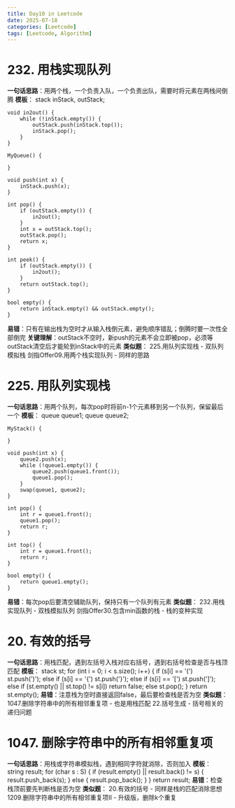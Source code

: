 ```yaml
---
title: Day10 in Leetcode
date: 2025-07-18
categories: [Leetcode]
tags: [Leetcode, Algorithm]
---
```


# 232. 用栈实现队列
**一句话思路**：用两个栈，一个负责入队，一个负责出队，需要时将元素在两栈间倒腾
**模板**：
    stack<int> inStack, outStack;

    void in2out() {
        while (!inStack.empty()) {
            outStack.push(inStack.top());
            inStack.pop();
        }
    }

    MyQueue() {
        
    }
    
    void push(int x) {
        inStack.push(x);
    }
    
    int pop() {
        if (outStack.empty()) {
            in2out();
        }
        int x = outStack.top();
        outStack.pop();
        return x;
    }
    
    int peek() {
        if (outStack.empty()) {
            in2out();
        }
        return outStack.top();
    }
    
    bool empty() {
        return inStack.empty() && outStack.empty();
    }
**易错**：只有在输出栈为空时才从输入栈倒元素，避免顺序错乱；倒腾时要一次性全部倒完
**关键理解**：outStack不空时，新push的元素不会立即被pop，必须等outStack清空后才能轮到inStack中的元素
**类似题**：
225.用队列实现栈 - 双队列模拟栈
剑指Offer09.用两个栈实现队列 - 同样的思路

# 225. 用队列实现栈
**一句话思路**：用两个队列，每次pop时将前n-1个元素移到另一个队列，保留最后一个
**模板**：
    queue<int> queue1;
    queue<int> queue2;

    MyStack() {
        
    }
    
    void push(int x) {
        queue2.push(x);
        while (!queue1.empty()) {
            queue2.push(queue1.front());
            queue1.pop();
        }
        swap(queue1, queue2);
    }
    
    int pop() {
        int r = queue1.front();
        queue1.pop();
        return r;
    }
    
    int top() {
        int r = queue1.front();
        return r;
    }
    
    bool empty() {
        return queue1.empty();
    }
**易错**：每次pop后要清空辅助队列，保持只有一个队列有元素
**类似题**：
232.用栈实现队列 - 双栈模拟队列
剑指Offer30.包含min函数的栈 - 栈的变种实现

# 20. 有效的括号
**一句话思路**：用栈匹配，遇到左括号入栈对应右括号，遇到右括号检查是否与栈顶匹配
**模板**：
        stack<char> st;
        for (int i = 0; i < s.size(); i++) {
            if (s[i] == '(') st.push(')');
            else if (s[i] == '{') st.push('}');
            else if (s[i] == '[') st.push(']');
            else if (st.empty() || st.top() != s[i]) return false;
            else st.pop();
        }
        return st.empty();
**易错**：注意栈为空时直接返回false，最后要检查栈是否为空
**类似题**：
1047.删除字符串中的所有相邻重复项 - 也是用栈匹配
22.括号生成 - 括号相关的递归问题

# 1047. 删除字符串中的所有相邻重复项
**一句话思路**：用栈或字符串模拟栈，遇到相同字符就消除，否则加入
**模板**：
        string result;
        for (char s : S) {
            if (result.empty() || result.back() != s) {
                result.push_back(s);
            } else {
                result.pop_back();
            }
        }
        return result;
**易错**：检查栈顶前要先判断栈是否为空
**类似题**：
20.有效的括号 - 同样是栈的匹配消除思想
1209.删除字符串中的所有相邻重复项II - 升级版，删除k个重复 
